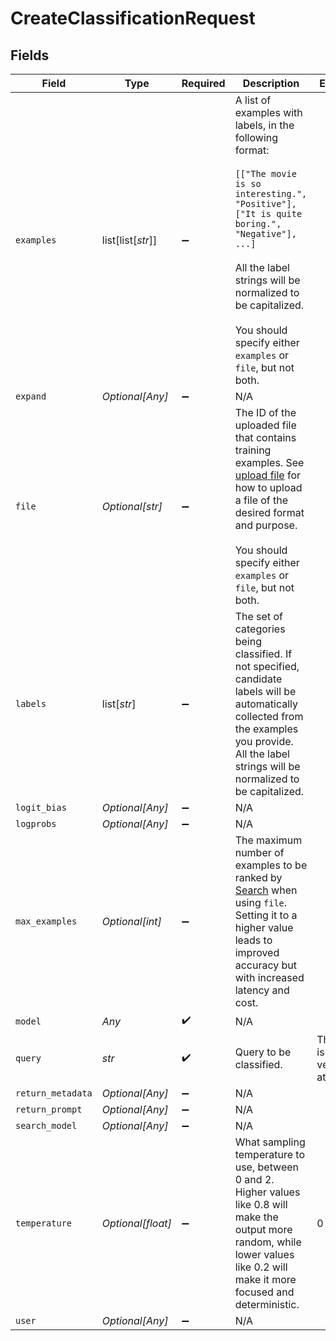 # CreateClassificationRequest


## Fields

| Field                                                                                                                                                                                                                                                                             | Type                                                                                                                                                                                                                                                                              | Required                                                                                                                                                                                                                                                                          | Description                                                                                                                                                                                                                                                                       | Example                                                                                                                                                                                                                                                                           |
| --------------------------------------------------------------------------------------------------------------------------------------------------------------------------------------------------------------------------------------------------------------------------------- | --------------------------------------------------------------------------------------------------------------------------------------------------------------------------------------------------------------------------------------------------------------------------------- | --------------------------------------------------------------------------------------------------------------------------------------------------------------------------------------------------------------------------------------------------------------------------------- | --------------------------------------------------------------------------------------------------------------------------------------------------------------------------------------------------------------------------------------------------------------------------------- | --------------------------------------------------------------------------------------------------------------------------------------------------------------------------------------------------------------------------------------------------------------------------------- |
| `examples`                                                                                                                                                                                                                                                                        | list[list[*str*]]                                                                                                                                                                                                                                                                 | :heavy_minus_sign:                                                                                                                                                                                                                                                                | A list of examples with labels, in the following format:<br/><br/>`[["The movie is so interesting.", "Positive"], ["It is quite boring.", "Negative"], ...]`<br/><br/>All the label strings will be normalized to be capitalized.<br/><br/>You should specify either `examples` or `file`, but not both.<br/> |                                                                                                                                                                                                                                                                                   |
| `expand`                                                                                                                                                                                                                                                                          | *Optional[Any]*                                                                                                                                                                                                                                                                   | :heavy_minus_sign:                                                                                                                                                                                                                                                                | N/A                                                                                                                                                                                                                                                                               |                                                                                                                                                                                                                                                                                   |
| `file`                                                                                                                                                                                                                                                                            | *Optional[str]*                                                                                                                                                                                                                                                                   | :heavy_minus_sign:                                                                                                                                                                                                                                                                | The ID of the uploaded file that contains training examples. See [upload file](/docs/api-reference/files/upload) for how to upload a file of the desired format and purpose.<br/><br/>You should specify either `examples` or `file`, but not both.<br/>                          |                                                                                                                                                                                                                                                                                   |
| `labels`                                                                                                                                                                                                                                                                          | list[*str*]                                                                                                                                                                                                                                                                       | :heavy_minus_sign:                                                                                                                                                                                                                                                                | The set of categories being classified. If not specified, candidate labels will be automatically collected from the examples you provide. All the label strings will be normalized to be capitalized.                                                                             |                                                                                                                                                                                                                                                                                   |
| `logit_bias`                                                                                                                                                                                                                                                                      | *Optional[Any]*                                                                                                                                                                                                                                                                   | :heavy_minus_sign:                                                                                                                                                                                                                                                                | N/A                                                                                                                                                                                                                                                                               |                                                                                                                                                                                                                                                                                   |
| `logprobs`                                                                                                                                                                                                                                                                        | *Optional[Any]*                                                                                                                                                                                                                                                                   | :heavy_minus_sign:                                                                                                                                                                                                                                                                | N/A                                                                                                                                                                                                                                                                               |                                                                                                                                                                                                                                                                                   |
| `max_examples`                                                                                                                                                                                                                                                                    | *Optional[int]*                                                                                                                                                                                                                                                                   | :heavy_minus_sign:                                                                                                                                                                                                                                                                | The maximum number of examples to be ranked by [Search](/docs/api-reference/searches/create) when using `file`. Setting it to a higher value leads to improved accuracy but with increased latency and cost.                                                                      |                                                                                                                                                                                                                                                                                   |
| `model`                                                                                                                                                                                                                                                                           | *Any*                                                                                                                                                                                                                                                                             | :heavy_check_mark:                                                                                                                                                                                                                                                                | N/A                                                                                                                                                                                                                                                                               |                                                                                                                                                                                                                                                                                   |
| `query`                                                                                                                                                                                                                                                                           | *str*                                                                                                                                                                                                                                                                             | :heavy_check_mark:                                                                                                                                                                                                                                                                | Query to be classified.                                                                                                                                                                                                                                                           | The plot is not very attractive.                                                                                                                                                                                                                                                  |
| `return_metadata`                                                                                                                                                                                                                                                                 | *Optional[Any]*                                                                                                                                                                                                                                                                   | :heavy_minus_sign:                                                                                                                                                                                                                                                                | N/A                                                                                                                                                                                                                                                                               |                                                                                                                                                                                                                                                                                   |
| `return_prompt`                                                                                                                                                                                                                                                                   | *Optional[Any]*                                                                                                                                                                                                                                                                   | :heavy_minus_sign:                                                                                                                                                                                                                                                                | N/A                                                                                                                                                                                                                                                                               |                                                                                                                                                                                                                                                                                   |
| `search_model`                                                                                                                                                                                                                                                                    | *Optional[Any]*                                                                                                                                                                                                                                                                   | :heavy_minus_sign:                                                                                                                                                                                                                                                                | N/A                                                                                                                                                                                                                                                                               |                                                                                                                                                                                                                                                                                   |
| `temperature`                                                                                                                                                                                                                                                                     | *Optional[float]*                                                                                                                                                                                                                                                                 | :heavy_minus_sign:                                                                                                                                                                                                                                                                | What sampling temperature to use, between 0 and 2. Higher values like 0.8 will make the output more random, while lower values like 0.2 will make it more focused and deterministic.                                                                                              | 0                                                                                                                                                                                                                                                                                 |
| `user`                                                                                                                                                                                                                                                                            | *Optional[Any]*                                                                                                                                                                                                                                                                   | :heavy_minus_sign:                                                                                                                                                                                                                                                                | N/A                                                                                                                                                                                                                                                                               |                                                                                                                                                                                                                                                                                   |
